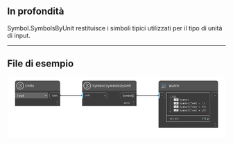## In profondità
Symbol.SymbolsByUnit restituisce i simboli tipici utilizzati per il tipo di unità di input.
___
## File di esempio

![Symbol.SymbolsByUnit](./DynamoUnits.Symbol.SymbolsByUnit_img.png)
